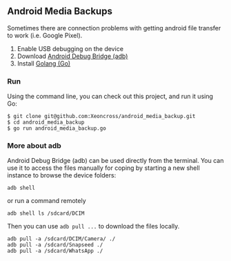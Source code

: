 ## Android Media Backups

Sometimes there are connection problems with getting android file transfer to work (i.e. Google Pixel).

1. Enable USB debugging on the device
1. Download [Android Debug Bridge (adb)](https://developer.android.com/studio/command-line/adb)
3. Install [Golang (Go)](http://golang.org)


### Run

Using the command line, you can check out this project, and run it using Go:

    $ git clone git@github.com:Xeoncross/android_media_backup.git
    $ cd android_media_backup
    $ go run android_media_backup.go


### More about adb

Android Debug Bridge (adb) can be used directly from the terminal. You can use it to access the files manually for coping by starting a new shell instance to browse the device folders:

    adb shell

or run a command remotely

    adb shell ls /sdcard/DCIM

Then you can use `adb pull ...` to download the files locally.

    adb pull -a /sdcard/DCIM/Camera/ ./
    adb pull -a /sdcard/Snapseed ./
    adb pull -a /sdcard/WhatsApp ./
